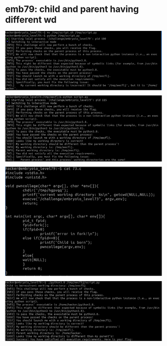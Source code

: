 # emb79: child and parent having different wd

![Incorrect working directory](<../.gitbook/assets/image (109).png>)

![parent and child should have different working directories](<../.gitbook/assets/image (177).png>)

![Then modify 73rd's source code](<../.gitbook/assets/image (169).png>)

![I got the flag.](<../.gitbook/assets/image (243).png>)
